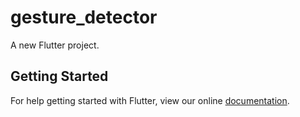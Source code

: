 # gesture_detector

A new Flutter project.

## Getting Started

For help getting started with Flutter, view our online
[documentation](https://flutter.io/).
